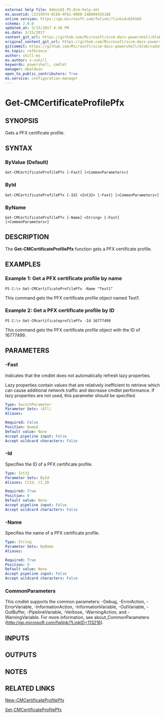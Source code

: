 ```yaml
---
external help file: AdminUI.PS.Dcm-help.xml
ms.assetid: C2319974-8CEA-4FA1-99D0-24DA994351AE
online version: https://go.microsoft.com/fwlink/?linkid=834166
schema: 2.0.0
updated_at: 3/15/2017 9:36 PM
ms.date: 3/15/2017
content_git_url: https://github.com/Microsoft/sccm-docs-powershell/blob/live/sccm-cmdlets/ConfigurationManager/vlatest/Get-CMCertificateProfilePfx.md
original_content_git_url: https://github.com/Microsoft/sccm-docs-powershell/blob/live/sccm-cmdlets/ConfigurationManager/vlatest/Get-CMCertificateProfilePfx.md
gitcommit: https://github.com/Microsoft/sccm-docs-powershell/blob/cada5695dfea912d5e249f0f0da4d1b9f2169f8d/sccm-cmdlets/ConfigurationManager/vlatest/Get-CMCertificateProfilePfx.md
ms.topic: reference
author: shill-ms
ms.author: v-suhill
keywords: powershell, cmdlet
manager: mbaldwin
open_to_public_contributors: True
ms.service: configuration-manager
---
```


# Get-CMCertificateProfilePfx

## SYNOPSIS
Gets a PFX certificate profile.

## SYNTAX

### ByValue (Default)
```
Get-CMCertificateProfilePfx [-Fast] [<CommonParameters>]
```

### ById
```
Get-CMCertificateProfilePfx [-Id] <Int32> [-Fast] [<CommonParameters>]
```

### ByName
```
Get-CMCertificateProfilePfx [-Name] <String> [-Fast] [<CommonParameters>]
```

## DESCRIPTION
The **Get-CMCertificateProfilePfx** function gets a PFX certificate profile.

## EXAMPLES

### Example 1: Get a PFX certificate profile by name
```
PS C:\> Get-CMCertificateProfilePfx -Name "Test1"
```

This command gets the PFX certificate profile object named Test1.

### Example 2: Get a PFX certificate profile by ID
```
PS C:\> Get-CMcertificateprofilePfx -Id 16777499
```

This command gets the PFX certificate profile object with the ID of 16777499.

## PARAMETERS

### -Fast
Indicates that the cmdlet does not automatically refresh lazy properties.

Lazy properties contain values that are relatively inefficient to retrieve which can cause additional network traffic and decrease cmdlet performance.
If lazy properties are not used, this parameter should be specified.

```yaml
Type: SwitchParameter
Parameter Sets: (All)
Aliases: 

Required: False
Position: Named
Default value: None
Accept pipeline input: False
Accept wildcard characters: False
```

### -Id
Specifies the ID of a PFX certificate profile.

```yaml
Type: Int32
Parameter Sets: ById
Aliases: CIId, CI_ID

Required: True
Position: 0
Default value: None
Accept pipeline input: False
Accept wildcard characters: False
```

### -Name
Specifies the name of a PFX certificate profile.

```yaml
Type: String
Parameter Sets: ByName
Aliases: 

Required: True
Position: 0
Default value: None
Accept pipeline input: False
Accept wildcard characters: False
```

### CommonParameters
This cmdlet supports the common parameters: -Debug, -ErrorAction, -ErrorVariable, -InformationAction, -InformationVariable, -OutVariable, -OutBuffer, -PipelineVariable, -Verbose, -WarningAction, and -WarningVariable. For more information, see about_CommonParameters (http://go.microsoft.com/fwlink/?LinkID=113216).

## INPUTS

## OUTPUTS

## NOTES

## RELATED LINKS

[New-CMCertificateProfilePfx](xref:ConfigurationManager/vlatest/New-CMCertificateProfilePfx.md)

[Set-CMCertificateProfilePfx](xref:ConfigurationManager/vlatest/Set-CMCertificateProfilePfx.md)


